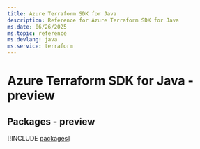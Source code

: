 ```yaml
---
title: Azure Terraform SDK for Java
description: Reference for Azure Terraform SDK for Java
ms.date: 06/26/2025
ms.topic: reference
ms.devlang: java
ms.service: terraform
---
```

# Azure Terraform SDK for Java - preview
## Packages - preview
[!INCLUDE [packages](terraform-index.md)]